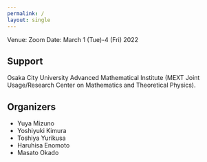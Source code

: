 ```yaml
---
permalink: /
layout: single
---
```


Venue: Zoom
Date: March 1 (Tue)-4 (Fri) 2022

## Support
Osaka City University Advanced Mathematical Institute (MEXT Joint Usage/Research Center on Mathematics and Theoretical Physics).

## Organizers

- Yuya Mizuno
- Yoshiyuki Kimura
- Toshiya Yurikusa
- Haruhisa Enomoto
- Masato Okado